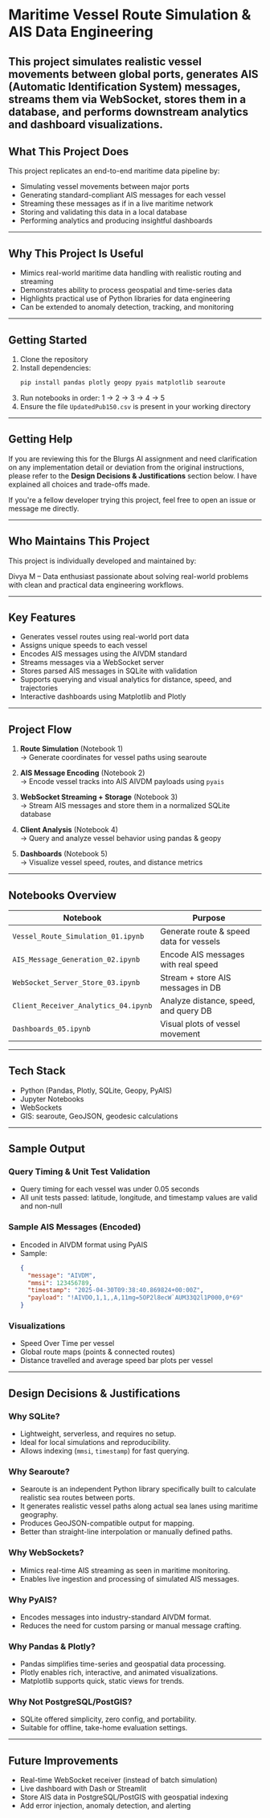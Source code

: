 # Maritime Vessel Route Simulation & AIS Data Engineering

This project simulates realistic vessel movements between global ports, generates AIS (Automatic Identification System) messages, streams them via WebSocket, stores them in a database, and performs downstream analytics and dashboard visualizations. 
---

## What This Project Does

This project replicates an end-to-end maritime data pipeline by:
- Simulating vessel movements between major ports
- Generating standard-compliant AIS messages for each vessel
- Streaming these messages as if in a live maritime network
- Storing and validating this data in a local database
- Performing analytics and producing insightful dashboards

---

## Why This Project Is Useful

- Mimics real-world maritime data handling with realistic routing and streaming
- Demonstrates ability to process geospatial and time-series data
- Highlights practical use of Python libraries for data engineering
- Can be extended to anomaly detection, tracking, and monitoring

---

## Getting Started

1. Clone the repository
2. Install dependencies:
   ```bash
   pip install pandas plotly geopy pyais matplotlib searoute
   ```
3. Run notebooks in order: 1 → 2 → 3 → 4 → 5
4. Ensure the file `UpdatedPub150.csv` is present in your working directory

---

## Getting Help

If you are reviewing this for the Blurgs AI assignment and need clarification on any implementation detail or deviation from the original instructions, please refer to the **Design Decisions & Justifications** section below. I have explained all choices and trade-offs made.

If you're a fellow developer trying this project, feel free to open an issue or message me directly.

---

## Who Maintains This Project

This project is individually developed and maintained by:

Divya M – Data enthusiast passionate about solving real-world problems with clean and practical data engineering workflows.

---

## Key Features

- Generates vessel routes using real-world port data
- Assigns unique speeds to each vessel
- Encodes AIS messages using the AIVDM standard
- Streams messages via a WebSocket server
- Stores parsed AIS messages in SQLite with validation
- Supports querying and visual analytics for distance, speed, and trajectories
- Interactive dashboards using Matplotlib and Plotly

---

## Project Flow

1. **Route Simulation** (Notebook 1)  
   → Generate coordinates for vessel paths using searoute

2. **AIS Message Encoding** (Notebook 2)  
   → Encode vessel tracks into AIS AIVDM payloads using `pyais`

3. **WebSocket Streaming + Storage** (Notebook 3)  
   → Stream AIS messages and store them in a normalized SQLite database

4. **Client Analysis** (Notebook 4)  
   → Query and analyze vessel behavior using pandas & geopy

5. **Dashboards** (Notebook 5)  
   → Visualize vessel speed, routes, and distance metrics

---

## Notebooks Overview

| Notebook                             | Purpose |
|-------------------------------------|---------|
| `Vessel_Route_Simulation_01.ipynb`  | Generate route & speed data for vessels |
| `AIS_Message_Generation_02.ipynb`   | Encode AIS messages with real speed |
| `WebSocket_Server_Store_03.ipynb`   | Stream + store AIS messages in DB |
| `Client_Receiver_Analytics_04.ipynb`| Analyze distance, speed, and query DB |
| `Dashboards_05.ipynb`               | Visual plots of vessel movement |

---

## Tech Stack

- Python (Pandas, Plotly, SQLite, Geopy, PyAIS)
- Jupyter Notebooks
- WebSockets
- GIS: searoute, GeoJSON, geodesic calculations

---

## Sample Output

### Query Timing & Unit Test Validation
- Query timing for each vessel was under 0.05 seconds
- All unit tests passed: latitude, longitude, and timestamp values are valid and non-null

### Sample AIS Messages (Encoded)
- Encoded in AIVDM format using PyAIS
- Sample:
  ```json
  {
    "message": "AIVDM",
    "mmsi": 123456789,
    "timestamp": "2025-04-30T09:38:40.869824+00:00Z",
    "payload": "!AIVDO,1,1,,A,11mg=5OP2l8ecW`AUM33Q2l1P000,0*69"
  }
  ```

### Visualizations
- Speed Over Time per vessel
- Global route maps (points & connected routes)
- Distance travelled and average speed bar plots per vessel

---

## Design Decisions & Justifications

### Why SQLite?
- Lightweight, serverless, and requires no setup.
- Ideal for local simulations and reproducibility.
- Allows indexing (`mmsi`, `timestamp`) for fast querying.

### Why Searoute?
- Searoute is an independent Python library specifically built to calculate realistic sea routes between ports.
- It generates realistic vessel paths along actual sea lanes using maritime geography.
- Produces GeoJSON-compatible output for mapping.
- Better than straight-line interpolation or manually defined paths.

### Why WebSockets?
- Mimics real-time AIS streaming as seen in maritime monitoring.
- Enables live ingestion and processing of simulated AIS messages.

### Why PyAIS?
- Encodes messages into industry-standard AIVDM format.
- Reduces the need for custom parsing or manual message crafting.

### Why Pandas & Plotly?
- Pandas simplifies time-series and geospatial data processing.
- Plotly enables rich, interactive, and animated visualizations.
- Matplotlib supports quick, static views for trends.

### Why Not PostgreSQL/PostGIS?
- SQLite offered simplicity, zero config, and portability.
- Suitable for offline, take-home evaluation settings.

---

## Future Improvements

- Real-time WebSocket receiver (instead of batch simulation)
- Live dashboard with Dash or Streamlit
- Store AIS data in PostgreSQL/PostGIS with geospatial indexing
- Add error injection, anomaly detection, and alerting
